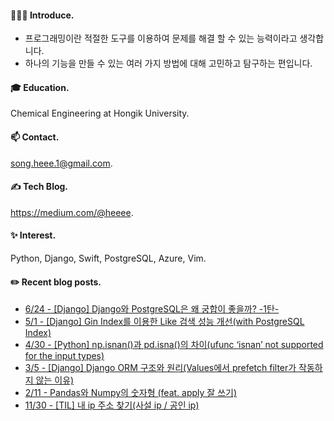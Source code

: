 

#### 🙇🏻‍♀️ Introduce. 

- 프로그래밍이란 적절한 도구를 이용하여 문제를 해결 할 수 있는 능력이라고 생각합니다.
- 하나의 기능을 만들 수 있는 여러 가지 방법에 대해 고민하고 탐구하는 편입니다.  

#### 🎓 Education.
Chemical Engineering at Hongik University.  

 
#### 📫 Contact.
song.heee.1@gmail.com. 


#### ✍️ Tech Blog.
https://medium.com/@heeee. 


#### ✨ Interest.
Python, Django, Swift, PostgreSQL, Azure, Vim. 

#### ✏️ Recent blog posts.  
 - [6/24 - [Django] Django와 PostgreSQL은 왜 궁합이 좋을까? -1탄-](https://medium.com/@heeee/django-django%EC%99%80-postgresql%EC%9D%80-%EC%99%9C-%EA%B6%81%ED%95%A9%EC%9D%B4-%EC%A2%8B%EC%9D%84%EA%B9%8C-1%ED%83%84-54af53bec906?source=rss-c2e45ad344fe------2)
 - [5/1 - [Django] Gin Index를 이용한 Like 검색 성능 개선(with PostgreSQL Index)](https://medium.com/@heeee/django-gin-index%EB%A5%BC-%EC%9D%B4%EC%9A%A9%ED%95%9C-like-%EA%B2%80%EC%83%89-%EC%84%B1%EB%8A%A5-%EA%B0%9C%EC%84%A0-with-postgresql-index-9c9eae7f67b7?source=rss-c2e45ad344fe------2)
 - [4/30 - [Python] np.isnan()과 pd.isna()의 차이(ufunc ‘isnan’ not supported for the input types)](https://medium.com/@heeee/python-np-isnan-%EA%B3%BC-pd-isna-%EC%9D%98-%EC%B0%A8%EC%9D%B4-ufunc-isnan-not-supported-for-the-input-types-7c67abdea363?source=rss-c2e45ad344fe------2)
 - [3/5 - [Django] Django ORM 구조와 원리(Values에서 prefetch filter가 작동하지 않는 이유)](https://medium.com/@heeee/django-django-orm-%EA%B5%AC%EC%A1%B0%EC%99%80-%EC%9B%90%EB%A6%AC-values%EC%97%90%EC%84%9C-prefetch-filter%EA%B0%80-%EC%9E%91%EB%8F%99%ED%95%98%EC%A7%80-%EC%95%8A%EB%8A%94-%EC%9D%B4%EC%9C%A0-90813975fdc3?source=rss-c2e45ad344fe------2)
 - [2/11 - Pandas와 Numpy의 숫자형 (feat. apply 잘 쓰기)](https://medium.com/@heeee/pandas%EC%99%80-numpy%EC%9D%98-%EC%88%AB%EC%9E%90%ED%98%95-feat-apply-%EC%9E%98-%EC%93%B0%EA%B8%B0-2505a234b009?source=rss-c2e45ad344fe------2)
 - [11/30 - [TIL] 내 ip 주소 찾기(사설 ip / 공인 ip)](https://medium.com/@heeee/til-%EB%82%B4-ip-%EC%A3%BC%EC%86%8C-%EC%B0%BE%EA%B8%B0-%EC%82%AC%EC%84%A4-ip-%EA%B3%B5%EC%9D%B8-ip-d03337e09ff1?source=rss-c2e45ad344fe------2)
